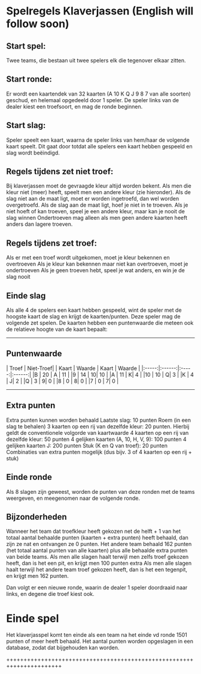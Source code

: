 # Spelregels Klaverjassen (English will follow soon)

## Start spel:
Twee teams, die bestaan uit twee spelers elk die tegenover elkaar zitten. 

## Start ronde:
Er wordt een kaartendek van 32 kaarten (A 10 K Q J 9 8 7 van alle soorten) geschud, en helemaal opgedeeld door 1 speler. De speler links van de dealer kiest een troefsoort, en mag de ronde beginnen.

## Start slag:
Speler speelt een kaart, waarna de speler links van hem/haar de volgende kaart speelt. Dit gaat door totdat alle spelers een kaart hebben gespeeld en slag wordt beëindigd.

## Regels tijdens zet niet troef:
Bij klaverjassen moet de gevraagde kleur altijd worden bekent. Als men die kleur niet (meer) heeft, speelt men een andere kleur (zie hieronder). 
Als de slag niet aan de maat ligt, moet er worden ingetroefd, dan wel worden overgetroefd. Als de slag aan de maat ligt, hoef je niet in te troeven.
Als je niet hoeft of kan troeven, speel je een andere kleur, maar kan je nooit de slag winnen
Ondertroeven mag alleen als men geen andere kaarten heeft anders dan lagere troeven.

## Regels tijdens zet troef:
Als er met een troef wordt uitgekomen, moet je kleur bekennen en overtroeven
Als je kleur kan bekennen maar niet kan overtroeven, moet je ondertroeven
Als je geen troeven hebt, speel je wat anders, en win je de slag nooit

## Einde slag
Als alle 4 de spelers een kaart hebben gespeeld, wint de speler met de hoogste kaart de slag en krijgt de kaarten/punten. Deze speler mag de volgende zet spelen. De kaarten hebben een puntenwaarde die meteen ook de relatieve hoogte van de kaart bepaalt:

---
## Puntenwaarde
| Troef | Niet-Troef|
| Kaart | Waarde | Kaart | Waarde |
|:-----:|:------:|:-----:|:------:|
|B	| 20	| A	| 11	|
|9  | 14    | 10| 10    |
|A  | 11    | K| 4    |
|10  | 10    | Q| 3   |
|K  | 4    | J| 2    |
|Q  | 3    | 9| 0    |
|8  | 0    | 8| 0    |
|7  | 0    | 7| 0    |

---
## Extra punten
Extra punten kunnen worden behaald
Laatste slag: 10 punten
Roem (in een slag te behalen)
3 kaarten op een rij van dezelfde kleur: 20 punten. Hierbij geldt de conventionele volgorde van kaartwaarde
4 kaarten op een rij van dezelfde kleur: 50 punten
4 gelijken kaarten (A, 10, H, V, 9): 100 punten
4 gelijken kaarten J: 200 punten
Stuk (K en Q van troef): 20 punten
Combinaties van extra punten mogelijk (dus bijv. 3 of 4 kaarten op een rij + stuk)

## Einde ronde
Als 8 slagen zijn geweest, worden de punten van deze ronden met de teams weergeven, en meegenomen naar de volgende ronde. 

## Bijzonderheden
Wanneer het team dat troefkleur heeft gekozen net de helft + 1 van het totaal aantal behaalde punten (kaarten + extra punten) heeft behaald, dan zijn ze nat en ontvangen ze 0 punten. Het andere team behaald 162 punten (het totaal aantal punten van alle kaarten) plus alle behaalde extra punten van beide teams.
Als men alle slagen haalt terwijl men zelfs troef gekozen heeft, dan is het een pit, en krijgt men 100 punten extra
Als men alle slagen haalt terwijl het andere team troef gekozen heeft, dan is het een tegenpit, en krijgt men 162 punten.

Dan volgt er een nieuwe ronde, waarin de dealer 1 speler doordraaid naar links, en degene die troef kiest ook.

# Einde spel
Het klaverjasspel komt ten einde als een team na het einde vd ronde 1501 punten of meer heeft behaald. Het aantal punten worden opgeslagen in een database, zodat dat bijgehouden kan worden.

++++++++++++++++++++++++++++++++++++++++++++++++++++++++++++++++++++++


